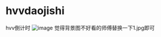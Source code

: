 # hvvdaojishi
hvv倒计时
![image](https://github.com/user-attachments/assets/7cba3401-0900-4497-9ea1-67274b2dc248)
觉得背景图不好看的师傅替换一下1.jpg即可

